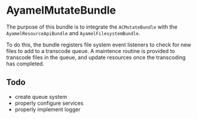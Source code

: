# AyamelMutateBundle #

The purpose of this bundle is to integrate the `ACMutateBundle` with the `AyamelResourceApiBundle` and `AyamelFilesystemBundle`.

To do this, the bundle registers file system event listeners to check for new files to add to a transcode queue.  A maintence routine is provided to transcode files in the queue, and update resources once the transcoding has completed.

## Todo ##

* create queue system
* properly configure services
* properly implement logger